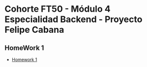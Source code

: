 # Cohorte FT50 - Módulo 4 Especialidad Backend - Proyecto Felipe Cabana


## HomeWork 1

- [Homework 1](./readmes/homework1.md/)

